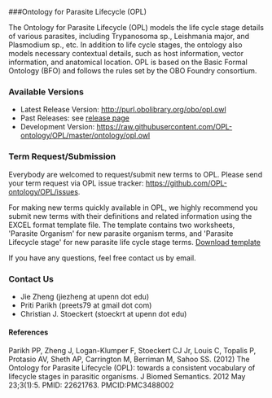 ###Ontology for Parasite Lifecycle (OPL)

The Ontology for Parasite Lifecycle (OPL) models the life cycle stage details of various parasites, including Trypanosoma sp., Leishmania major, and Plasmodium sp., etc. In addition to life cycle stages, the ontology also models necessary contextual details, such as host information, vector information, and anatomical location. OPL is based on the Basic Formal Ontology (BFO) and follows the rules set by the OBO Foundry consortium.

### Available Versions
 - Latest Release Version: http://purl.obolibrary.org/obo/opl.owl
 - Past Releases: see [release page](https://github.com/OPL-ontology/OPL/wiki/ReleaseNotes) 
 - Development Version: https://raw.githubusercontent.com/OPL-ontology/OPL/master/ontology/opl.owl 

### Term Request/Submission
Everybody are welcomed to request/submit new terms to OPL. Please send your term request via OPL issue tracker: https://github.com/OPL-ontology/OPL/issues.

For making new terms quickly available in OPL, we highly recommend you submit new terms with their definitions and related information using the EXCEL format template file. The template contains two worksheets, 'Parasite Organism' for new parasite organism terms, and 'Parasite Lifecycle stage' for new parasite life cycle stage terms. [Download template](https://raw.githubusercontent.com/OPL-ontology/OPL/master/doc/template/opl_termSubmission.xlsx)

If you have any questions, feel free contact us by email.

### Contact Us
 - Jie Zheng (jiezheng at upenn dot edu)
 - Priti Parikh (preets79 at gmail dot com)
 - Christian J. Stoeckert (stoeckrt at upenn dot edu) 

#### References
Parikh PP, Zheng J, Logan-Klumper F, Stoeckert CJ Jr, Louis C, Topalis P, Protasio AV, Sheth AP, Carrington M, Berriman M, Sahoo SS. (2012) The Ontology for Parasite Lifecycle (OPL): towards a consistent vocabulary of lifecycle stages in parasitic organisms. J Biomed Semantics. 2012 May 23;3(1):5. PMID: 22621763. PMCID:PMC3488002
